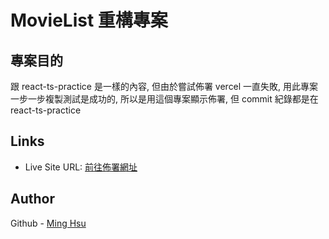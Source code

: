 # MovieList 重構專案

## 專案目的

跟 react-ts-practice 是一樣的內容,
但由於嘗試佈署 vercel 一直失敗,
用此專案一步一步複製測試是成功的,
所以是用這個專案顯示佈署,
但 commit 紀錄都是在 react-ts-practice

## Links

- Live Site URL: [前往佈署網址](https://test-orpin-gamma.vercel.app/)

## Author

Github - [Ming Hsu](https://github.com/GHSergio)

